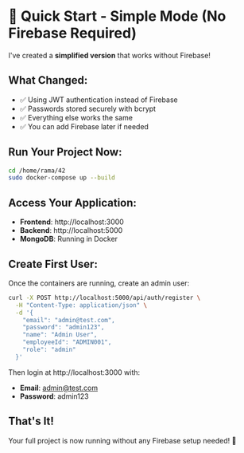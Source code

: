 # 🚀 Quick Start - Simple Mode (No Firebase Required)

I've created a **simplified version** that works without Firebase!

## What Changed:
- ✅ Using JWT authentication instead of Firebase
- ✅ Passwords stored securely with bcrypt
- ✅ Everything else works the same
- ✅ You can add Firebase later if needed

## Run Your Project Now:

```bash
cd /home/rama/42
sudo docker-compose up --build
```

## Access Your Application:

- **Frontend**: http://localhost:3000
- **Backend**: http://localhost:5000
- **MongoDB**: Running in Docker

## Create First User:

Once the containers are running, create an admin user:

```bash
curl -X POST http://localhost:5000/api/auth/register \
  -H "Content-Type: application/json" \
  -d '{
    "email": "admin@test.com",
    "password": "admin123",
    "name": "Admin User",
    "employeeId": "ADMIN001",
    "role": "admin"
  }'
```

Then login at http://localhost:3000 with:
- **Email**: admin@test.com
- **Password**: admin123

## That's It!

Your full project is now running without any Firebase setup needed! 🎉
